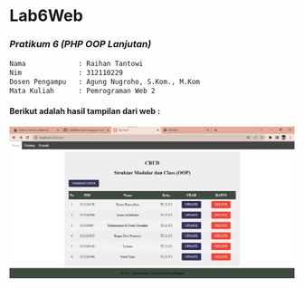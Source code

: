 # Lab6Web
### *Pratikum 6 (PHP OOP Lanjutan)*
```
Nama             : Raihan Tantowi
Nim              : 312110229
Dosen Pengampu   : Agung Nugroho, S.Kom., M.Kom
Mata Kuliah      : Pemrograman Web 2
```

#### Berikut adalah hasil tampilan dari web :
![Gambar 1](screenshot/ss1.png)

